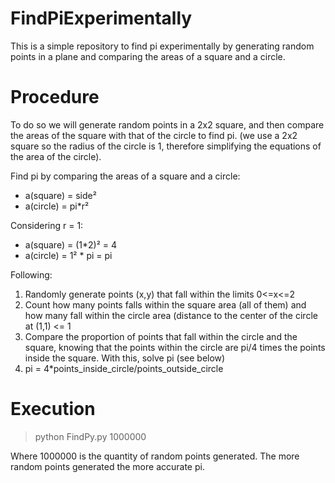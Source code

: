 # FindPiExperimentally
This is a simple repository to find pi experimentally by generating random points in a plane and comparing the areas of a square and a circle. 

# Procedure
To do so we will generate random points in a 2x2 square, and then compare the areas of the square with
that of the circle to find pi. (we use a 2x2 square so the radius of the circle is 1, therefore simplifying the equations of the area of the circle).

Find pi by comparing the areas of a square and a circle:
<ul>
   <li>a(square) = side²</li>
   <li>a(circle) = pi*r²</li>
</ul>
Considering r = 1:
<ul>
   <li>a(square) = (1*2)² = 4</li>
   <li>a(circle) = 1² * pi = pi</li>
</ul>

Following:
1) Randomly generate points (x,y) that fall within the limits 0<=x<=2
2) Count how many points falls within the square area (all of them) and how many fall within the circle area 
(distance to the center of the circle at (1,1) <= 1
3) Compare the proportion of points that fall within the circle and the square, knowing that the points within the circle are pi/4 times the points inside the square. With this, solve pi (see below)
4) pi = 4*points_inside_circle/points_outside_circle

# Execution
>python FindPy.py 1000000

Where 1000000 is the quantity of random points generated. The more random points generated the more accurate pi.
